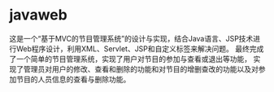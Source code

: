 # javaweb
这是一个“基于MVC的节目管理系统”的设计与实现，结合Java语言、JSP技术进行Web程序设计，利用XML、Servlet、JSP和自定义标签来解决问题。
最终完成了一个简单的节目管理系统，实现了用户对节目的参加与查看或退出等功能，
实现了管理员对用户的修改、查看和删除的功能和对节目的增删查改的功能以及对参加节目的人员信息的查看与删除功能。
